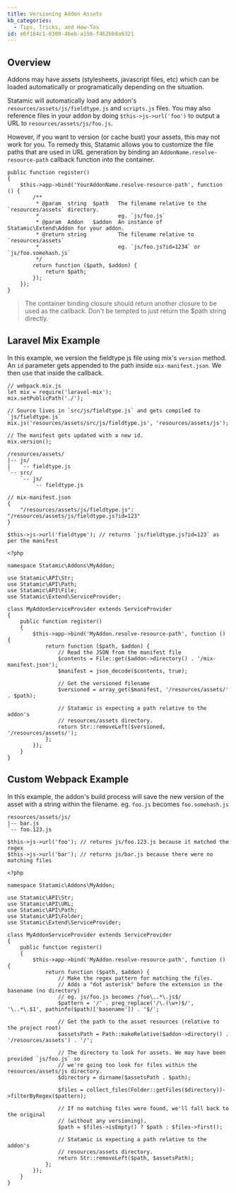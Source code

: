 ```yaml
---
title: Versioning Addon Assets
kb_categories:
  - Tips, Tricks, and How-Tos
id: e6f184c1-0309-46eb-a156-f462bb0a6321
---
```


## Overview

Addons may have assets (stylesheets, javascript files, etc) which can be loaded automatically or programatically depending on the situation.

Statamic will automatically load any addon's `resources/assets/js/fieldtype.js` and `scripts.js` files. You may also reference files in your addon by doing `$this->js->url('foo')` to output a URL to `resources/assets/js/foo.js`.

However, if you want to version (or cache bust) your assets, this may not work for you. To remedy this, Statamic allows you to customize the file paths that are used in URL generation by binding an `AddonName.resolve-resource-path` callback function into the container.

``` .language-php
public function register()
{
    $this->app->bind('YourAddonName.resolve-resource-path', function () {
        /**
         * @param  string  $path   The filename relative to the `resources/assets` directory. 
         *                         eg. `js/foo.js`
         * @param  Addon   $addon  An instance of Statamic\Extend\Addon for your addon.
         * @return string          The filename relative to `resources/assets`
         *                         eg. `js/foo.js?id=1234` or `js/foo.somehash.js`
         */
        return function ($path, $addon) {
            return $path;
        });
    });
}
```

> The container binding closure should return another closure to be used as the callback. Don't be tempted to just return the $path string directly.

## Laravel Mix Example

In this example, we version the fieldtype js file using mix's `version` method. An `id` parameter gets appended to the path inside `mix-manifest.json`. We then use that inside the callback.


``` .language-js
// webpack.mix.js
let mix = require('laravel-mix');
mix.setPublicPath('./');

// Source lives in `src/js/fieldtype.js` and gets compiled to `js/fieldtype.js`
mix.js('resources/assets/src/js/fieldtype.js', 'resources/assets/js');

// The manifest gets updated with a new id.
mix.version();
```

``` .language-files
/resources/assets/
|-- js/
|   `-- fieldtype.js
`-- src/
    `-- js/
        `-- fieldtype.js
```


``` .language-js
// mix-manifest.json
{
    "/resources/assets/js/fieldtype.js": "/resources/assets/js/fieldtype.js?id=123"
}
```

``` .language-php
$this->js->url('fieldtype'); // returns `js/fieldtype.js?id=123` as per the manifest
``` 

``` .language-php
<?php

namespace Statamic\Addons\MyAddon;

use Statamic\API\Str;
use Statamic\API\Path;
use Statamic\API\File;
use Statamic\Extend\ServiceProvider;

class MyAddonServiceProvider extends ServiceProvider
{
    public function register()
    {
        $this->app->bind('MyAddon.resolve-resource-path', function () {
            return function ($path, $addon) {
                // Read the JSON from the manifest file
                $contents = File::get($addon->directory() . '/mix-manifest.json');
                $manifest = json_decode($contents, true);

                // Get the versioned filename
                $versioned = array_get($manifest, '/resources/assets/' . $path);

                // Statamic is expecting a path relative to the addon's 
                // resources/assets directory.
                return Str::removeLeft($versioned, '/resources/assets/');
            };
        });
    }
}

```

## Custom Webpack Example
In this example, the addon's build process will save the new version of the asset with a string within the filename. eg. `foo.js` becomes `foo.somehash.js`

``` .language-files
resources/assets/js/
|-- bar.js
`-- foo.123.js
```

``` .language-php
$this->js->url('foo'); // returns js/foo.123.js because it matched the regex
$this->js->url('bar'); // returns js/bar.js because there were no matching files
``` 

``` .language-php
<?php

namespace Statamic\Addons\MyAddon;

use Statamic\API\Str;
use Statamic\API\URL;
use Statamic\API\Path;
use Statamic\API\Folder;
use Statamic\Extend\ServiceProvider;

class MyAddonServiceProvider extends ServiceProvider
{
    public function register()
    {
        $this->app->bind('MyAddon.resolve-resource-path', function () {
            return function ($path, $addon) {
                // Make the regex pattern for matching the files.
                // Adds a "dot asterisk" before the extension in the basename (no directory)
                // eg. js/foo.js becomes /foo\..*\.js$/
                $pattern = '/' . preg_replace('/\.(\w+)$/', '\..*\.$1', pathinfo($path)['basename']) . '$/';

                // Get the path to the asset resources (relative to the project root)
                $assetsPath = Path::makeRelative($addon->directory() . '/resources/assets') . '/';

                // The directory to look for assets. We may have been provided `js/foo.js` so
                // we're going too look for files within the resources/assets/js directory.
                $directory = dirname($assetsPath . $path);

                $files = collect_files(Folder::getFiles($directory))->filterByRegex($pattern);

                // If no matching files were found, we'll fall back to the original 
                // (without any versioning).
                $path = $files->isEmpty() ? $path : $files->first();

                // Statamic is expecting a path relative to the addon's 
                // resources/assets directory.
                return Str::removeLeft($path, $assetsPath);
            };
        });
    }
}
```